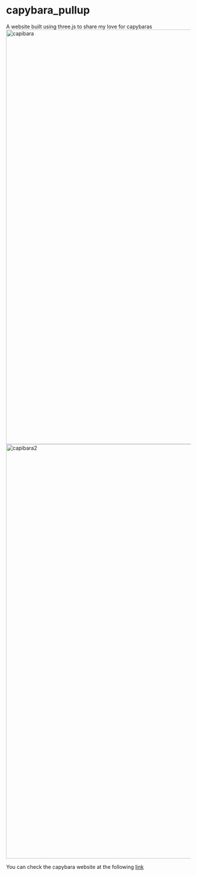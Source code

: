 # capybara_pullup

A website built using three.js to share my love for capybaras
<img width="1128" alt="capibara" src="https://github.com/davedema/capybara_pullup/assets/24576858/1be057f6-28a5-495f-ae81-8bdfa736e225">
<img width="1128" alt="capibara2" src="https://github.com/davedema/capybara_pullup/assets/24576858/b35e32e6-2d4f-434c-8942-50ddf23567af">

You can check the capybara website at the following <a href="https://moonlit-horse-3129d8.netlify.app/"> link </a>
